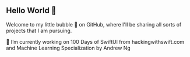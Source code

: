 ## Hello World 👋

Welcome to my little bubble 🫧 on GitHub, where I'll be sharing all sorts of projects that I am pursuing.

🌱 I’m currently working on 100 Days of SwiftUI from hackingwithswift.com and Machine Learning Specialization by Andrew Ng

<!--
**GoodMorningA1i/GoodMorningA1i** is a ✨ _special_ ✨ repository because its `README.md` (this file) appears on your GitHub profile.

Here are some ideas to get you started:

- 🔭 I’m currently working on ...
- 🌱 I’m currently learning ...
- 👯 I’m looking to collaborate on ...
- 🤔 I’m looking for help with ...
- 💬 Ask me about ...
- 📫 How to reach me: ...
- 😄 Pronouns: ...
- ⚡ Fun fact: ...
-->
